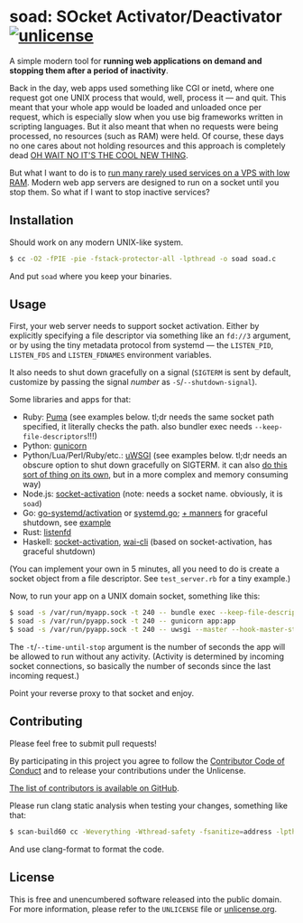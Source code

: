 # soad: SOcket Activator/Deactivator [![unlicense](https://img.shields.io/badge/un-license-green.svg?style=flat)](http://unlicense.org)

A simple modern tool for **running web applications on demand and stopping them after a period of inactivity**.


Back in the day, web apps used something like CGI or inetd, where one request got one UNIX process that would, well, process it — and quit. This meant that your whole app would be loaded and unloaded once per request, which is especially slow when you use big frameworks written in scripting languages. But it also meant that when no requests were being processed, no resources (such as RAM) were held. Of course, these days no one cares about not holding resources and this approach is completely dead [OH WAIT NO IT'S THE COOL NEW THING](https://github.com/anaibol/awesome-serverless).

But what I want to do is to [run many rarely used services on a VPS with low RAM](http://www.urbandictionary.com/define.php?term=clown%20computing). Modern web app servers are designed to run on a socket until you stop them. So what if I want to stop inactive services?

## Installation

Should work on any modern UNIX-like system.

```bash
$ cc -O2 -fPIE -pie -fstack-protector-all -lpthread -o soad soad.c
```

And put `soad` where you keep your binaries.

## Usage

First, your web server needs to support socket activation.
Either by explicitly specifying a file descriptor via something like an `fd://3` argument, or by using the tiny metadata protocol from systemd — the `LISTEN_PID`, `LISTEN_FDS` and `LISTEN_FDNAMES` environment variables.

It also needs to shut down gracefully on a signal (`SIGTERM` is sent by default, customize by passing the signal *number* as `-S`/`--shutdown-signal`).

Some libraries and apps for that:

- Ruby: [Puma](https://github.com/puma/puma/blob/master/docs/systemd.md#socket-activation) (see examples below. tl;dr needs the same socket path specified, it literally checks the path. also bundler exec needs `--keep-file-descriptors`!!!)
- Python: [gunicorn](http://docs.gunicorn.org/en/stable/deploy.html?highlight=activation#systemd)
- Python/Lua/Perl/Ruby/etc.: [uWSGI](http://uwsgi-docs.readthedocs.io/en/latest/Systemd.html) (see examples below. tl;dr needs an obscure option to shut down gracefully on SIGTERM. it can also [do this sort of thing on its own](http://uwsgi-docs.readthedocs.io/en/latest/OnDemandVassals.html), but in a more complex and memory consuming way)
- Node.js: [socket-activation](https://github.com/sorccu/node-socket-activation) (note: needs a socket name. obviously, it is `soad`)
- Go: [go-systemd/activation](https://github.com/coreos/go-systemd/tree/master/activation) or [systemd.go](https://github.com/lemenkov/systemd.go); [+ manners](https://github.com/braintree/manners) for graceful shutdown, see [example](https://github.com/myfreeweb/classyclock/blob/328ab8378c19455a7eaaee7fafef7c5eb28f8526/web-app.go#L32-L62)
- Rust: [listenfd](https://github.com/mitsuhiko/rust-listenfd)
- Haskell: [socket-activation](https://github.com/ddfisher/haskell-socket-activation), [wai-cli](https://github.com/myfreeweb/wai-cli) (based on socket-activation, has graceful shutdown)

(You can implement your own in 5 minutes, all you need to do is create a socket object from a file descriptor. See `test_server.rb` for a tiny example.)

Now, to run your app on a UNIX domain socket, something like this:

```bash
$ soad -s /var/run/myapp.sock -t 240 -- bundle exec --keep-file-descriptors puma -b unix:/var/run/myapp.sock
$ soad -s /var/run/pyapp.sock -t 240 -- gunicorn app:app
$ soad -s /var/run/pyapp.sock -t 240 -- uwsgi --master --hook-master-start "unix_signal:15 gracefully_kill_them_all" --wsgi-file app.py --callable app --lazy-apps
```

The `-t`/`--time-until-stop` argument is the number of seconds the app will be allowed to run without any activity.
(Activity is determined by incoming socket connections, so basically the number of seconds since the last incoming request.)

Point your reverse proxy to that socket and enjoy.

## Contributing

Please feel free to submit pull requests!

By participating in this project you agree to follow the [Contributor Code of Conduct](https://contributor-covenant.org/version/1/4/) and to release your contributions under the Unlicense.

[The list of contributors is available on GitHub](https://github.com/myfreeweb/soad/graphs/contributors).

Please run clang static analysis when testing your changes, something like that:

```bash
$ scan-build60 cc -Weverything -Wthread-safety -fsanitize=address -lpthread -o soad soad.c
```

And use clang-format to format the code.

## License

This is free and unencumbered software released into the public domain.  
For more information, please refer to the `UNLICENSE` file or [unlicense.org](http://unlicense.org).
